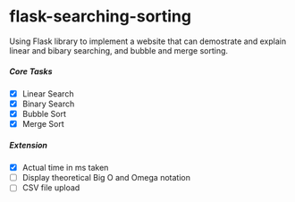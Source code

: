 # flask-searching-sorting
Using Flask library to implement a website that can demostrate and explain linear and bibary searching, and bubble and merge sorting.

##### Core Tasks
- [x] Linear Search
- [x] Binary Search
- [x] Bubble Sort
- [x] Merge Sort

##### Extension
- [x] Actual time in ms taken
- [ ] Display theoretical Big O and Omega notation
- [ ] CSV file upload